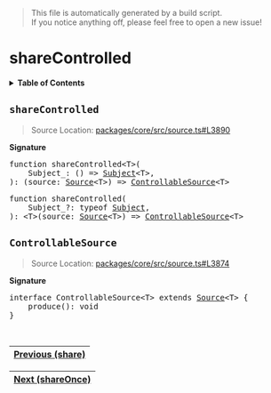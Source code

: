 > This file is automatically generated by a build script.<br>If you notice anything off, please feel free to open a new issue!

# shareControlled

<details><summary><b>Table of Contents</b></summary>

1. [<code>shareControlled</code>](#shareControlled)
   1. [<code>ControllableSource</code>](#ControllableSource)</details>

## <a name="shareControlled"></a><code>shareControlled</code>

> Source Location: [packages\/core\/src\/source.ts#L3890](..\/..\/packages\/core\/src\/source.ts#L3890)

<b>Signature</b>

<pre>function shareControlled&lt;T&gt;(<br>    Subject_: () =&gt; <a href="../05-api-subject/00-Subject.md#Subject-Interface">Subject</a>&lt;T&gt;,<br>): (source: <a href="../03-api-source/00-Source.md#Source-Interface">Source</a>&lt;T&gt;) =&gt; <a href="#ControllableSource">ControllableSource</a>&lt;T&gt;</pre>

<pre>function shareControlled(<br>    Subject_?: typeof <a href="../05-api-subject/00-Subject.md#Subject-Function">Subject</a>,<br>): &lt;T&gt;(source: <a href="../03-api-source/00-Source.md#Source-Interface">Source</a>&lt;T&gt;) =&gt; <a href="#ControllableSource">ControllableSource</a>&lt;T&gt;</pre>

## <a name="ControllableSource"></a><code>ControllableSource</code>

> Source Location: [packages\/core\/src\/source.ts#L3874](..\/..\/packages\/core\/src\/source.ts#L3874)

<b>Signature</b>

<pre>interface ControllableSource&lt;T&gt; extends <a href="../03-api-source/00-Source.md#Source-Interface">Source</a>&lt;T&gt; {<br>    produce(): void<br>}</pre><br>

| [Previous \(share\)](066-share.md#readme) |
| --- |

<div align="right">

| [Next \(shareOnce\)](068-shareOnce.md#readme) |
| --- |
</div>
